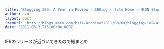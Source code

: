 ```yaml
---
title: 'Blogging IE9: A Year in Review - IEBlog - Site Home - MSDN Blogs'
author: azu
layout: post
itemUrl: 'http://blogs.msdn.com/b/ie/archive/2011/03/09/blogging-ie9-a-year-in-review.aspx'
date: '2011-03-31T15:00:00.000Z'
---
```

IE9のリリースが近づいてきたので総まとめ

